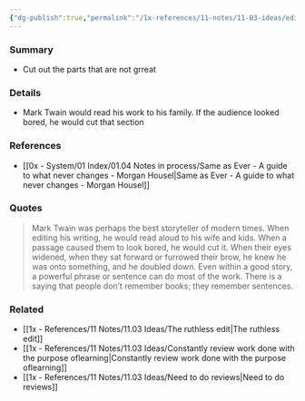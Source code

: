 ```yaml
---
{"dg-publish":true,"permalink":"/1x-references/11-notes/11-03-ideas/edit-your-work-cut-the-bad-bits-out-mercilessly/","title":"Edit your work - cut the bad bits out mercilessly","created":"2025-06-27T23:34:43.760+03:00","updated":"2025-06-28T01:12:03.483+03:00"}
---
```



### Summary
- Cut out the parts that are not grreat

### Details
- Mark Twain would read his work to his family. If the audience looked bored, he would cut that section

### References
- [[0x - System/01 Index/01.04 Notes in process/Same as Ever - A guide to what never changes - Morgan Housel\|Same as Ever - A guide to what never changes - Morgan Housel]]

### Quotes
> Mark Twain was perhaps the best storyteller of modern times. When editing his writing, he would read aloud to his wife and kids. When a passage caused them to look bored, he would cut it. When their eyes widened, when they sat forward or furrowed their brow, he knew he was onto something, and he doubled down.
> Even within a good story, a powerful phrase or sentence can do most of the work. There is a saying that people don’t remember books; they remember sentences.


### Related
- [[1x - References/11 Notes/11.03 Ideas/The ruthless edit\|The ruthless edit]]
- [[1x - References/11 Notes/11.03 Ideas/Constantly review work done with the purpose oflearning\|Constantly review work done with the purpose oflearning]]
- [[1x - References/11 Notes/11.03 Ideas/Need to do reviews\|Need to do reviews]]